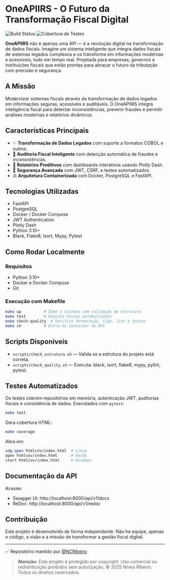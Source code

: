 # OneAPIIRS - O Futuro da Transformação Fiscal Digital

![Build Status](https://github.com/seu-usuario/OneAPIIRS/actions/workflows/ci-tests.yml/badge.svg)
![Cobertura de Testes](https://img.shields.io/badge/Cobertura-90%25-brightgreen)

**OneAPIIRS** não é apenas uma API — é a revolução digital na transformação de dados fiscais. Imagine um sistema inteligente que integra dados fiscais de sistemas legados complexos e os transforma em informações modernas e acessíveis, tudo em tempo real. Projetada para empresas, governos e instituições fiscais que estão prontas para abraçar o futuro da tributação com precisão e segurança.

## A Missão

Modernizar sistemas fiscais através da transformação de dados legados em informações seguras, acessíveis e auditáveis. O OneAPIIRS integra inteligência fiscal para detectar inconsistências, prevenir fraudes e permitir análises modernas e relatórios dinâmicos.

## Características Principais

- ✨ **Transformação de Dados Legados** com suporte a formatos COBOL e outros.
- 🤖 **Auditoria Fiscal Inteligente** com detecção automática de fraudes e inconsistências.
- 🔬 **Relatórios Preditivos** com dashboards interativos usando Plotly Dash.
- 🔐 **Segurança Avançada** com JWT, CSRF, e testes automatizados.
- ⚖️ **Arquitetura Containerizada** com Docker, PostgreSQL e FastAPI.

## Tecnologias Utilizadas

- FastAPI
- PostgreSQL
- Docker / Docker Compose
- JWT Authentication
- Plotly Dash
- Python 3.10+
- Black, Flake8, Isort, Mypy, Pytest

## Como Rodar Localmente

### Requisitos
- Python 3.10+
- Docker e Docker Compose
- Git

### Execução com Makefile

```bash
make up          # Sobe o sistema com validação de estrutura
make test        # Executa testes automatizados
make check-quality  # Verifica formatação, tipo, lint e testes
make sh          # Entra no container da API
```

## Scripts Disponíveis

- `scripts/check_estrutura.sh` — Valida se a estrutura do projeto está correta.
- `scripts/check_quality.sh` — Executa: black, isort, flake8, mypy, pylint, pytest.

## Testes Automatizados

Os testes cobrem repositórios em memória, autenticação JWT, auditorias fiscais e consistência de dados. Executados com `pytest`:

```bash
make test
```

Gera cobertura HTML:
```bash
make coverage
```
Abra em:
```bash
xdg-open htmlcov/index.html  # Linux
open htmlcov/index.html      # macOS
start htmlcov/index.html     # Windows
```

## Documentação da API

Acesse:
- Swagger UI: http://localhost:8000/api/v1/docs
- ReDoc: http://localhost:8000/api/v1/redoc

## Contribuição

Este projeto é desenvolvido de forma independente. Não há equipe, apenas o código, a visão e a missão de transformar a gestão fiscal digital.

---

✅ Repositório mantido por [@NCRibeiro](https://github.com/NCRibeiro)

> **Atenção:** Este projeto é protegido por copyright. Uso comercial ou redistribuição proibidos sem autorização.
© 2025 Nívea Ribeiro. Todos os direitos reservados.

